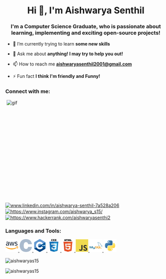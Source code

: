 

<h1 align="center">Hi 👋, I'm Aishwarya Senthil</h1>
<h3 align="center">I'm a Computer Science Graduate, who is passionate about learning, implementing and exciting open-source projects!</h3>

- 🌱 I’m currently trying to learn **some new skills**

- 💬 Ask me about **anything! I may try to help you out!**

- 📫 How to reach me **aishwaryasenthil2001@gmail.com**

- ⚡ Fun fact **I think I'm friendly and Funny!**

<h3 align="left">Connect with me:</h3>

<p><img align="right" alt="gif" src = "https://media.giphy.com/media/L1R1tvI9svkIWwpVYr/giphy.gif" width="500" height ="320" /></p>
<p align="left">
<a href="https://linkedin.com/in/www.linkedin.com/in/aishwarya-senthil-7a528a206" target="blank"><img align="center" src="https://raw.githubusercontent.com/rahuldkjain/github-profile-readme-generator/master/src/images/icons/Social/linked-in-alt.svg" alt="www.linkedin.com/in/aishwarya-senthil-7a528a206" height="30" width="40" /></a>
<a href="https://instagram.com/https://www.instagram.com/aishwarya_s15/" target="blank"><img align="center" src="https://raw.githubusercontent.com/rahuldkjain/github-profile-readme-generator/master/src/images/icons/Social/instagram.svg" alt="https://www.instagram.com/aishwarya_s15/" height="30" width="40" /></a>
<a href="https://www.hackerrank.com/https://www.hackerrank.com/aishwaryasenthi2" target="blank"><img align="center" src="https://raw.githubusercontent.com/rahuldkjain/github-profile-readme-generator/master/src/images/icons/Social/hackerrank.svg" alt="https://www.hackerrank.com/aishwaryasenthi2" height="30" width="40" /></a>
</p>

<h3 align="left">Languages and Tools:</h3>
<p align="left"> <a href="https://aws.amazon.com" target="_blank" rel="noreferrer"> <img src="https://raw.githubusercontent.com/devicons/devicon/master/icons/amazonwebservices/amazonwebservices-original-wordmark.svg" alt="aws" width="40" height="40"/> </a> <a href="https://www.cprogramming.com/" target="_blank" rel="noreferrer"> <img src="https://raw.githubusercontent.com/devicons/devicon/master/icons/c/c-original.svg" alt="c" width="40" height="40"/> </a> <a href="https://www.w3schools.com/cpp/" target="_blank" rel="noreferrer"> <img src="https://raw.githubusercontent.com/devicons/devicon/master/icons/cplusplus/cplusplus-original.svg" alt="cplusplus" width="40" height="40"/> </a> <a href="https://www.w3schools.com/css/" target="_blank" rel="noreferrer"> <img src="https://raw.githubusercontent.com/devicons/devicon/master/icons/css3/css3-original-wordmark.svg" alt="css3" width="40" height="40"/> </a> <a href="https://www.w3.org/html/" target="_blank" rel="noreferrer"> <img src="https://raw.githubusercontent.com/devicons/devicon/master/icons/html5/html5-original-wordmark.svg" alt="html5" width="40" height="40"/> </a> <a href="https://developer.mozilla.org/en-US/docs/Web/JavaScript" target="_blank" rel="noreferrer"> <img src="https://raw.githubusercontent.com/devicons/devicon/master/icons/javascript/javascript-original.svg" alt="javascript" width="40" height="40"/> </a> <a href="https://www.mysql.com/" target="_blank" rel="noreferrer"> <img src="https://raw.githubusercontent.com/devicons/devicon/master/icons/mysql/mysql-original-wordmark.svg" alt="mysql" width="40" height="40"/> </a> <a href="https://www.python.org" target="_blank" rel="noreferrer"> <img src="https://raw.githubusercontent.com/devicons/devicon/master/icons/python/python-original.svg" alt="python" width="40" height="40"/> </a> </p>

<p><img align="center" src="https://github-readme-stats.vercel.app/api/top-langs?username=aishwaryas15&show_icons=true&locale=en&layout=compact" alt="aishwaryas15" /></p>

<p><img align="center" src="https://github-readme-streak-stats.herokuapp.com/?user=aishwaryas15&" alt="aishwaryas15" /></p>
